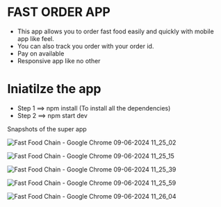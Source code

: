 # FAST ORDER APP

- This app allows you to order fast food easily and quickly with mobile app like feel.
- You can also track you order with your order id.
- Pay on available 
- Responsive app like no other 


# Iniatilze the app

- Step 1 ==> npm install (To install all the dependencies)
- Step 2 ==> npm start dev 

Snapshots of the super app
  
![Fast Food Chain - Google Chrome 09-06-2024 11_25_02](https://github.com/Atul72/Fast-Order-React/assets/103880470/10320d52-2e40-4363-8212-b964eade23d1)


![Fast Food Chain - Google Chrome 09-06-2024 11_25_15](https://github.com/Atul72/Fast-Order-React/assets/103880470/20fa35b8-6218-4151-8548-be8150162d9f)


![Fast Food Chain - Google Chrome 09-06-2024 11_25_39](https://github.com/Atul72/Fast-Order-React/assets/103880470/c755ab43-f4b7-4f68-86fd-2ab37f8b5cf2)


![Fast Food Chain - Google Chrome 09-06-2024 11_25_59](https://github.com/Atul72/Fast-Order-React/assets/103880470/f1e9292c-e866-4ce1-8eba-fea17fad5f3f)


![Fast Food Chain - Google Chrome 09-06-2024 11_26_04](https://github.com/Atul72/Fast-Order-React/assets/103880470/e7aa16a1-8e48-4073-a936-5a1dc2c2b430)
